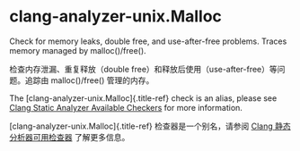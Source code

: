 # clang-analyzer-unix.Malloc

Check for memory leaks, double free, and use-after-free problems. Traces memory managed by malloc()/free().

检查内存泄漏、重复释放（double free）和释放后使用（use-after-free）等问题。追踪由 malloc()/free() 管理的内存。

The [clang-analyzer-unix.Malloc]{.title-ref} check is an alias, please see [Clang Static Analyzer Available Checkers](https://clang.llvm.org/docs/analyzer/checkers.html#unix-malloc) for more information.

[clang-analyzer-unix.Malloc]{.title-ref} 检查器是一个别名，请参阅 [Clang 静态分析器可用检查器](https://clang.llvm.org/docs/analyzer/checkers.html#unix-malloc) 了解更多信息。
